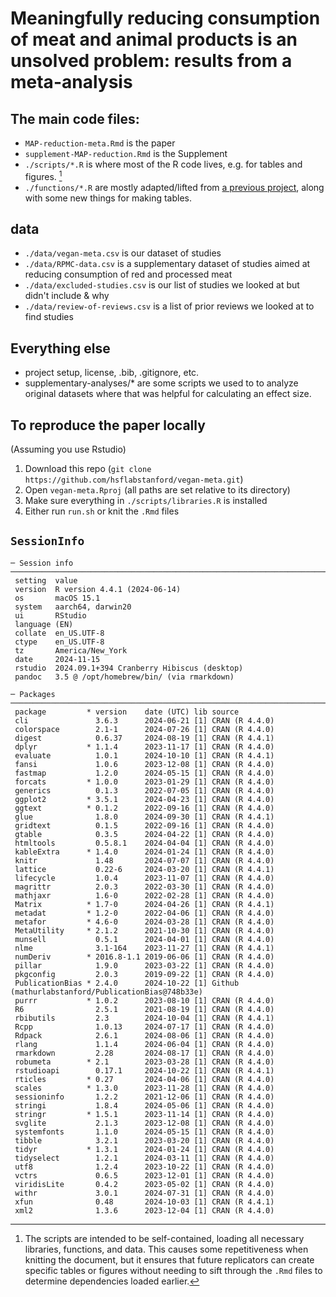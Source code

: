 # Meaningfully reducing consumption of meat and animal products is an unsolved problem: results from a meta-analysis


## The main code files:
  * `MAP-reduction-meta.Rmd` is the paper
  * `supplement-MAP-reduction.Rmd` is the Supplement
  * `./scripts/*.R` is where most of the R code lives, e.g. for tables and figures. [^1]
  * `./functions/*.R` are mostly adapted/lifted from [a previous project](https://github.com/setgree/PaluckMetaSOP), along with some new things for making tables.

## data
  * `./data/vegan-meta.csv`  is our dataset of studies
  * `./data/RPMC-data.csv` is a supplementary dataset of studies aimed at reducing consumption of red and processed meat
  * `./data/excluded-studies.csv` is our list of studies we looked at but didn't include & why
  * `./data/review-of-reviews.csv` is a list of prior reviews we looked at to find studies
  
## Everything else
  * project setup, license, .bib, .gitignore, etc.
  * supplementary-analyses/* are some scripts we used to to analyze original datasets where that was helpful for calculating an effect size.

## To reproduce the paper locally
(Assuming you use Rstudio)
1. Download this repo (`git clone https://github.com/hsflabstanford/vegan-meta.git`)
2. Open `vegan-meta.Rproj` (all paths are set relative to its directory)
3. Make sure everything in `./scripts/libraries.R` is installed
4. Either run `run.sh` or knit the `.Rmd` files

## `SessionInfo`
```
─ Session info ─────────────────────────────────────────────────────────────────────────────────────────────────────────────
 setting  value
 version  R version 4.4.1 (2024-06-14)
 os       macOS 15.1
 system   aarch64, darwin20
 ui       RStudio
 language (EN)
 collate  en_US.UTF-8
 ctype    en_US.UTF-8
 tz       America/New_York
 date     2024-11-15
 rstudio  2024.09.1+394 Cranberry Hibiscus (desktop)
 pandoc   3.5 @ /opt/homebrew/bin/ (via rmarkdown)

─ Packages ─────────────────────────────────────────────────────────────────────────────────────────────────────────────────
 package         * version    date (UTC) lib source
 cli               3.6.3      2024-06-21 [1] CRAN (R 4.4.0)
 colorspace        2.1-1      2024-07-26 [1] CRAN (R 4.4.0)
 digest            0.6.37     2024-08-19 [1] CRAN (R 4.4.1)
 dplyr           * 1.1.4      2023-11-17 [1] CRAN (R 4.4.0)
 evaluate          1.0.1      2024-10-10 [1] CRAN (R 4.4.1)
 fansi             1.0.6      2023-12-08 [1] CRAN (R 4.4.0)
 fastmap           1.2.0      2024-05-15 [1] CRAN (R 4.4.0)
 forcats         * 1.0.0      2023-01-29 [1] CRAN (R 4.4.0)
 generics          0.1.3      2022-07-05 [1] CRAN (R 4.4.0)
 ggplot2         * 3.5.1      2024-04-23 [1] CRAN (R 4.4.0)
 ggtext          * 0.1.2      2022-09-16 [1] CRAN (R 4.4.0)
 glue              1.8.0      2024-09-30 [1] CRAN (R 4.4.1)
 gridtext          0.1.5      2022-09-16 [1] CRAN (R 4.4.0)
 gtable            0.3.5      2024-04-22 [1] CRAN (R 4.4.0)
 htmltools         0.5.8.1    2024-04-04 [1] CRAN (R 4.4.0)
 kableExtra      * 1.4.0      2024-01-24 [1] CRAN (R 4.4.0)
 knitr             1.48       2024-07-07 [1] CRAN (R 4.4.0)
 lattice           0.22-6     2024-03-20 [1] CRAN (R 4.4.1)
 lifecycle         1.0.4      2023-11-07 [1] CRAN (R 4.4.0)
 magrittr          2.0.3      2022-03-30 [1] CRAN (R 4.4.0)
 mathjaxr          1.6-0      2022-02-28 [1] CRAN (R 4.4.0)
 Matrix          * 1.7-0      2024-04-26 [1] CRAN (R 4.4.1)
 metadat         * 1.2-0      2022-04-06 [1] CRAN (R 4.4.0)
 metafor         * 4.6-0      2024-03-28 [1] CRAN (R 4.4.0)
 MetaUtility     * 2.1.2      2021-10-30 [1] CRAN (R 4.4.0)
 munsell           0.5.1      2024-04-01 [1] CRAN (R 4.4.0)
 nlme              3.1-164    2023-11-27 [1] CRAN (R 4.4.1)
 numDeriv        * 2016.8-1.1 2019-06-06 [1] CRAN (R 4.4.0)
 pillar            1.9.0      2023-03-22 [1] CRAN (R 4.4.0)
 pkgconfig         2.0.3      2019-09-22 [1] CRAN (R 4.4.0)
 PublicationBias * 2.4.0      2024-10-22 [1] Github (mathurlabstanford/PublicationBias@748b33e)
 purrr           * 1.0.2      2023-08-10 [1] CRAN (R 4.4.0)
 R6                2.5.1      2021-08-19 [1] CRAN (R 4.4.0)
 rbibutils         2.3        2024-10-04 [1] CRAN (R 4.4.1)
 Rcpp              1.0.13     2024-07-17 [1] CRAN (R 4.4.0)
 Rdpack            2.6.1      2024-08-06 [1] CRAN (R 4.4.0)
 rlang             1.1.4      2024-06-04 [1] CRAN (R 4.4.0)
 rmarkdown         2.28       2024-08-17 [1] CRAN (R 4.4.0)
 robumeta        * 2.1        2023-03-28 [1] CRAN (R 4.4.0)
 rstudioapi        0.17.1     2024-10-22 [1] CRAN (R 4.4.1)
 rticles         * 0.27       2024-04-06 [1] CRAN (R 4.4.0)
 scales          * 1.3.0      2023-11-28 [1] CRAN (R 4.4.0)
 sessioninfo       1.2.2      2021-12-06 [1] CRAN (R 4.4.0)
 stringi           1.8.4      2024-05-06 [1] CRAN (R 4.4.0)
 stringr         * 1.5.1      2023-11-14 [1] CRAN (R 4.4.0)
 svglite           2.1.3      2023-12-08 [1] CRAN (R 4.4.0)
 systemfonts       1.1.0      2024-05-15 [1] CRAN (R 4.4.0)
 tibble            3.2.1      2023-03-20 [1] CRAN (R 4.4.0)
 tidyr           * 1.3.1      2024-01-24 [1] CRAN (R 4.4.0)
 tidyselect        1.2.1      2024-03-11 [1] CRAN (R 4.4.0)
 utf8              1.2.4      2023-10-22 [1] CRAN (R 4.4.0)
 vctrs             0.6.5      2023-12-01 [1] CRAN (R 4.4.0)
 viridisLite       0.4.2      2023-05-02 [1] CRAN (R 4.4.0)
 withr             3.0.1      2024-07-31 [1] CRAN (R 4.4.0)
 xfun              0.48       2024-10-03 [1] CRAN (R 4.4.1)
 xml2              1.3.6      2023-12-04 [1] CRAN (R 4.4.0)
 ```

[^1]: The scripts are intended to be self-contained, loading all necessary libraries, functions, and data. This causes some repetitiveness when knitting the document, but it ensures that future replicators can create specific tables or figures without needing to sift through the `.Rmd` files to determine dependencies loaded earlier.

